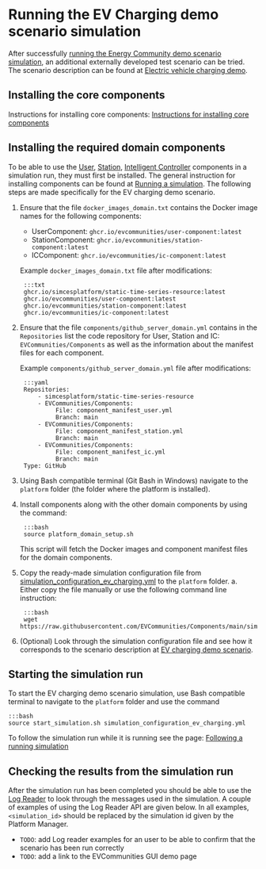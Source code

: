 # Running the EV Charging demo scenario simulation

After successfully [running the Energy Community demo scenario simulation](energy_run-ec-demo.md), an additional externally developed test scenario can be tried. The scenario description can be found at [Electric vehicle charging demo](energy_scenario-ev-charging-demo.md).

## Installing the core components

Instructions for installing core components: [Instructions for installing core components](core_install.md)

## Installing the required domain components

To be able to use the [User](energy_user-component.md), [Station](energy_station-component.md), [Intelligent Controller](energy_ic-component.md) components in a simulation run, they must first be installed. The general instruction for installing components can be found at [Running a simulation](core_run.md#starting-a-simulation). The following steps are made specifically for the EV charging demo scenario.

1. Ensure that the file `docker_images_domain.txt` contains the Docker image names for the following components:
    - UserComponent: `ghcr.io/evcommunities/user-component:latest`
    - StationComponent: `ghcr.io/evcommunities/station-component:latest`
    - ICComponent: `ghcr.io/evcommunities/ic-component:latest`

    Example `docker_images_domain.txt` file after modifications:

        :::txt
        ghcr.io/simcesplatform/static-time-series-resource:latest
        ghcr.io/evcommunities/user-component:latest
        ghcr.io/evcommunities/station-component:latest
        ghcr.io/evcommunities/ic-component:latest

2. Ensure that the file `components/github_server_domain.yml` contains in the `Repositories` list the code repository for User, Station and IC: `EVCommunities/Components` as well as the information about the manifest files for each component.

    Example `components/github_server_domain.yml` file after modifications:

        :::yaml
        Repositories:
            - simcesplatform/static-time-series-resource
            - EVCommunities/Components:
                 File: component_manifest_user.yml
                 Branch: main
            - EVCommunities/Components:
                 File: component_manifest_station.yml
                 Branch: main
            - EVCommunities/Components:
                 File: component_manifest_ic.yml
                 Branch: main
        Type: GitHub

3. Using Bash compatible terminal (Git Bash in Windows) navigate to the `platform` folder (the folder where the platform is installed).

4. Install components along with the other domain components by using the command:

        :::bash
        source platform_domain_setup.sh

    This script will fetch the Docker images and component manifest files for the domain components.

5. Copy the ready-made simulation configuration file from [simulation_configuration_ev_charging.yml](https://github.com/simcesplatform/Platform-Manager/blob/master/simulation_configuration_ev_charging.yml) to the `platform` folder.
   a. Either copy the file manually or use the following command line instruction:

        :::bash
        wget https://raw.githubusercontent.com/EVCommunities/Components/main/simulation_configuration_ev_charging.yml

6. (Optional) Look through the simulation configuration file and see how it corresponds to the scenario description at [EV charging demo scenario](energy_scenario-ev-charging-demo.md).

## Starting the simulation run

To start the EV charging demo scenario simulation, use Bash compatible terminal to navigate to the `platform` folder and use the command

    :::bash
    source start_simulation.sh simulation_configuration_ev_charging.yml

To follow the simulation run while it is running see the page: [Following a running simulation](core_follow-run.md)

## Checking the results from the simulation run

After the simulation run has been completed you should be able to use the [Log Reader](core_log-api.md) to look through the messages used in the simulation. A couple of examples of using the Log Reader API are given below. In all examples, `<simulation_id>` should be replaced by the simulation id given by the Platform Manager.

- `TODO`: add Log reader examples for an user to be able to confirm that the scenario has been run correctly
- `TODO`: add a link to the EVCommunities GUI demo page
